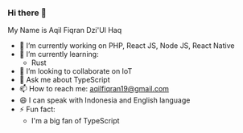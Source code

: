 ### Hi there 👋

My Name is Aqil Fiqran Dzi'Ul Haq
- 🔭 I’m currently working on PHP, React JS, Node JS, React Native
- 🌱 I’m currently learning: 
    - Rust
- 👯 I’m looking to collaborate on IoT
- 💬 Ask me about TypeScript
- 📫 How to reach me: aqilfiqran19@gmail.com
- 😄 I can speak with Indonesia and English language
- ⚡ Fun fact: 
    - I'm a big fan of TypeScript


